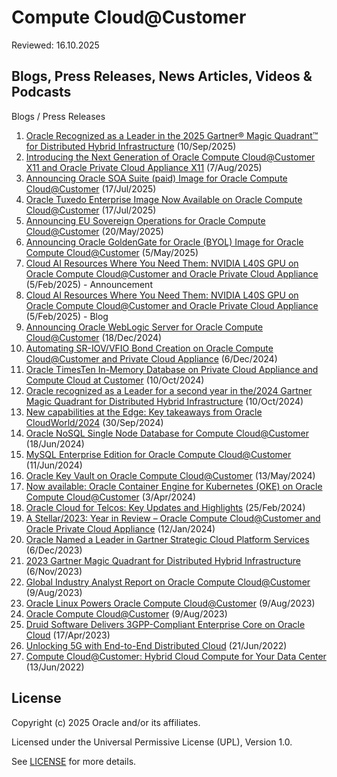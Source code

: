 # Compute Cloud@Customer

Reviewed: 16.10.2025

## Blogs, Press Releases, News Articles, Videos & Podcasts

Blogs / Press Releases
1. [Oracle Recognized as a Leader in the 2025 Gartner® Magic Quadrant™ for Distributed Hybrid Infrastructure](https://www.oracle.com/news/announcement/oracle-recognized-as-a-leader-in-the-2025-gartner-magic-quadrant-for-distributed-hybrid-infrastructure-2025-09-10/) (10/Sep/2025)
2. [Introducing the Next Generation of Oracle Compute Cloud@Customer X11 and Oracle Private Cloud Appliance X11](https://blogs.oracle.com/cloud-infrastructure/post/cloudatcustomer-privatecloudappliance-x11) (7/Aug/2025)
3. [Announcing Oracle SOA Suite (paid) Image for Oracle Compute Cloud@Customer](https://blogs.oracle.com/cloud-infrastructure/post/oracle-soa-suite-for-compute-cloud-customer) (17/Jul/2025)
4. [Oracle Tuxedo Enterprise Image Now Available on Oracle Compute Cloud@Customer](https://blogs.oracle.com/cloud-infrastructure/post/oracle-tuxedo-image-on-compute-cloud-customer) (17/Jul/2025)
5. [Announcing EU Sovereign Operations for Oracle Compute Cloud@Customer](https://blogs.oracle.com/oracle-systems/post/announcing-eu-sovereign-for-oracle-compute-cloudcustomer) (20/May/2025)
6. [Announcing Oracle GoldenGate for Oracle (BYOL) Image for Oracle Compute Cloud@Customer](https://blogs.oracle.com/oracle-systems/post/announcing-oracle-oracle-goldengate-for-oracle-byol-image-for-oracle-compute-cloudcustomer) (5/May/2025)
7. [Cloud AI Resources Where You Need Them: NVIDIA L40S GPU on Oracle Compute Cloud@Customer and Oracle Private Cloud Appliance](https://www.oracle.com/asean/news/announcement/blog/announcing-nvidia-gpu-on-oracle-compute-cloud-at-customer-2025-02-05/) (5/Feb/2025) - Announcement
8. [Cloud AI Resources Where You Need Them: NVIDIA L40S GPU on Oracle Compute Cloud@Customer and Oracle Private Cloud Appliance](https://blogs.oracle.com/cloud-infrastructure/post/announcing-gpu-expansion-cloud-at-customer-pca) (5/Feb/2025) - Blog
9. [Announcing Oracle WebLogic Server for Oracle Compute Cloud@Customer](https://blogs.oracle.com/oracle-systems/post/announcing-oracle-weblogic-server-for-oracle-compute-cloudatcustomer) (18/Dec/2024) 
10. [Automating SR-IOV/VFIO Bond Creation on Oracle Compute Cloud@Customer and Private Cloud Appliance](https://blogs.oracle.com/oracle-systems/post/automating-sriovvfio-bond-creation-on-oracle-compute-cloudcustomer-and-private-cloud-appliance) (6/Dec/2024) 
11. [Oracle TimesTen In-Memory Database on Private Cloud Appliance and Compute Cloud at Customer](https://www.linkedin.com/pulse/oracle-timesten-in-memory-database-private-cloud-appliance-dario-vega-j0zze/) (10/Oct/2024)
12. [Oracle recognized as a Leader for a second year in the/2024 Gartner Magic Quadrant for Distributed Hybrid Infrastructure](https://blogs.oracle.com/cloud-infrastructure/post/2024-gartner-mq-distributed-hybrid-infrastructure) (10/Oct/2024)
13. [New capabilities at the Edge: Key takeaways from Oracle CloudWorld/2024](https://blogs.oracle.com/oracle-systems/post/new-capabilities-at-the-edge-key-takeaways-from-oracle-cloudworld-2024) (30/Sep/2024)  
14. [Oracle NoSQL Single Node Database for Compute Cloud@Customer](https://blogs.oracle.com/oracle-systems/post/oracle-nosql-single-node-database-for-compute-cloudcustomer) (18/Jun/2024)
15. [MySQL Enterprise Edition for Oracle Compute Cloud@Customer](https://blogs.oracle.com/oracle-systems/post/mysql-ee-for-oracle-compute-cloudcustomer) (11/Jun/2024)  
16. [Oracle Key Vault on Oracle Compute Cloud@Customer](https://blogs.oracle.com/oracle-systems/post/oracle-key-vault-on-oracle-compute-cloudcustomer) (13/May/2024)
17. [Now available: Oracle Container Engine for Kubernetes (OKE) on Oracle Compute Cloud@Customer](https://blogs.oracle.com/oracle-systems/post/now-available-oracle-container-engine-for-kubernetesoke-on-oracle-compute-cloudcustomer) (3/Apr/2024)
18. [Oracle Cloud for Telcos: Key Updates and Highlights](https://blogs.oracle.com/cloud-infrastructure/post/oracle-cloud-for-telcos-key-updates-highlights) (25/Feb/2024)  
19. [A Stellar/2023: Year in Review – Oracle Compute Cloud@Customer and Oracle Private Cloud Appliance](https://blogs.oracle.com/oracle-systems/post/a-stellar-2023-year-in-review-oracle-compute-cloudcustomer-and-oracle-private-cloud-appliance) (12/Jan/2024)
20. [Oracle Named a Leader in Gartner Strategic Cloud Platform Services](https://blogs.oracle.com/cloud-infrastructure/post/gartner-strategic-cloud-platform-services-leader) (6/Dec/2023)
21. [2023 Gartner Magic Quadrant for Distributed Hybrid Infrastructure](https://blogs.oracle.com/cloud-infrastructure/post/2023-gartner-magic-quadrant-dist-hybrid-infra) (6/Nov/2023)  
22. [Global Industry Analyst Report on Oracle Compute Cloud@Customer](https://blogs.oracle.com/cloud-infrastructure/post/global-industry-analyst-compute-cloud-customer) (9/Aug/2023)  
23. [Oracle Linux Powers Oracle Compute Cloud@Customer](https://blogs.oracle.com/linux/post/oracle-linux-powers-oracle-compute-cloud-at-customer) (9/Aug/2023)  
24. [Oracle Compute Cloud@Customer](https://blogs.oracle.com/cloud-infrastructure/post/oracle-compute-cloud-at-customer) (9/Aug/2023)  
25. [Druid Software Delivers 3GPP-Compliant Enterprise Core on Oracle Cloud](https://blogs.oracle.com/cloud-infrastructure/post/druid-software-3gpp-compliant-enterprise-core) (17/Apr/2023)
26. [Unlocking 5G with End-to-End Distributed Cloud](https://blogs.oracle.com/cloud-infrastructure/post/unlocking-5g-with-end-to-end-distributed-cloud) (21/Jun/2022)
27. [Compute Cloud@Customer: Hybrid Cloud Compute for Your Data Center](https://blogs.oracle.com/infrastructure/post/compute-cloud-at-customer-hybrid-cloud-compute-for-your-data-center) (13/Jun/2022)

## License

Copyright (c) 2025 Oracle and/or its affiliates.

Licensed under the Universal Permissive License (UPL), Version 1.0.

See [LICENSE](https://github.com/oracle-devrel/technology-engineering/blob/main/LICENSE.txt) for more details.
